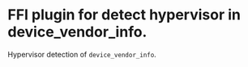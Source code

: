 # FFI plugin for detect hypervisor in device_vendor_info.

Hypervisor detection of `device_vendor_info`.

